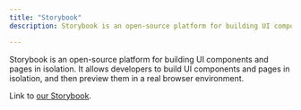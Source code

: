 ```yaml
---
title: "Storybook"
description: Storybook is an open-source platform for building UI components and pages in isolation.

---
```


Storybook is an open-source platform for building UI components and pages in isolation. It allows developers to build UI components and pages in isolation, and then preview them in a real browser environment.

Link to [our Storybook](https://dotstudio.uk/storybook/?path=/docs/intro--docs).
